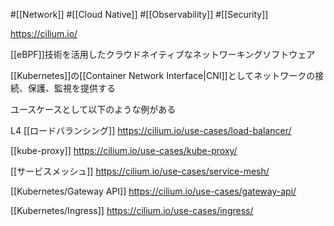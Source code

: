 #[[Network]] #[[Cloud Native]] #[[Observability]] #[[Security]]

<https://cilium.io/>

[[eBPF]]技術を活用したクラウドネイティブなネットワーキングソフトウェア

[[Kubernetes]]の[[Container Network Interface|CNI]]としてネットワークの接続、保護、監視を提供する

ユースケースとして以下のような例がある

L4 [[ロードバランシング]]
<https://cilium.io/use-cases/load-balancer/>

[[kube-proxy]]
<https://cilium.io/use-cases/kube-proxy/>

[[サービスメッシュ]]
<https://cilium.io/use-cases/service-mesh/>

[[Kubernetes/Gateway API]]
<https://cilium.io/use-cases/gateway-api/>

[[Kubernetes/Ingress]]
<https://cilium.io/use-cases/ingress/>